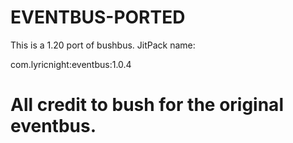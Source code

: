 # EVENTBUS-PORTED
This is a 1.20 port of bushbus. 
JitPack name:

com.lyricnight:eventbus:1.0.4

# All credit to bush for the original eventbus.

